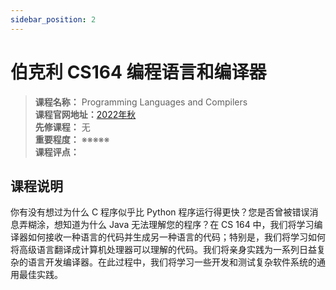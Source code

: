 ```yaml
---
sidebar_position: 2
---
```


# 伯克利 CS164 编程语言和编译器




>**课程名称：** Programming Languages and Compilers    
**课程官网地址：**[2022年秋](https://inst.eecs.berkeley.edu/~cs61c/su21/)    
**先修课程：** 无  
**重要程度：** ※※※※※  
**课程评点：** 

## 课程说明
你有没有想过为什么 C 程序似乎比 Python 程序运行得更快？您是否曾被错误消息弄糊涂，想知道为什么 Java 无法理解您的程序？在 CS 164 中，我们将学习编译器如何接收一种语言的代码并生成另一种语言的代码；特别是，我们将学习如何将高级语言翻译成计算机处理器可以理解的代码。我们将亲身实践为一系列日益复杂的语言开发编译器。在此过程中，我们将学习一些开发和测试复杂软件系统的通用最佳实践。



<Comment></Comment>
